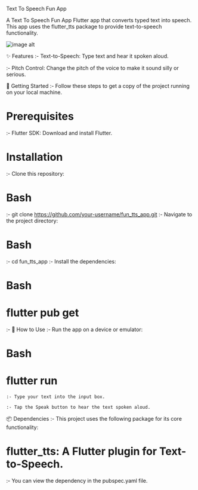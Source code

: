 Text To Speech Fun App

A Text To Speech Fun App Flutter app that converts typed text into speech. This app uses the flutter_tts package to provide text-to-speech functionality.

![image alt ](https://github.com/mr-yashmaurya/text_to_speech/blob/df43b4417756b190f56e6aee073dc83a3ba838ad/Screenshot_1.pngraw=true)


✨ Features
  :- Text-to-Speech: Type text and hear it spoken aloud.

  :- Pitch Control: Change the pitch of the voice to make it sound silly or serious.

🚀 Getting Started
    :- Follow these steps to get a copy of the project running on your local machine.

# Prerequisites
  :- Flutter SDK: Download and install Flutter.
# Installation
  :- Clone this repository:

# Bash
  :- git clone https://github.com/your-username/fun_tts_app.git
  :- Navigate to the project directory:

# Bash

  :- cd fun_tts_app
  :- Install the dependencies:

# Bash

# flutter pub get
 :- 📱 How to Use
 :- Run the app on a device or emulator:

# Bash

 # flutter run
    :- Type your text into the input box.

    :- Tap the Speak button to hear the text spoken aloud.

📦 Dependencies
     :- This project uses the following package for its core functionality:

# flutter_tts: A Flutter plugin for Text-to-Speech.

 :- You can view the dependency in the pubspec.yaml file.
